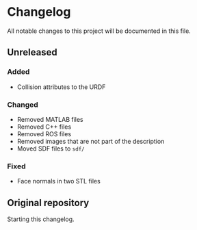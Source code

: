 # Changelog

All notable changes to this project will be documented in this file.

## Unreleased

### Added

- Collision attributes to the URDF

### Changed

- Removed MATLAB files
- Removed C++ files
- Removed ROS files
- Removed images that are not part of the description
- Moved SDF files to ``sdf/``

### Fixed

- Face normals in two STL files

## Original repository

Starting this changelog.

